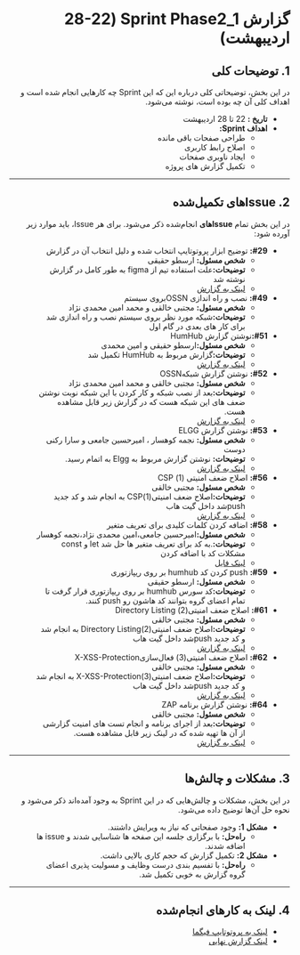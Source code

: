 <div dir="rtl" align="right">

# گزارش Sprint Phase2_1 (28-22 اردیبهشت)

## 1. توضیحات کلی
در این بخش، توضیحاتی کلی درباره این که این Sprint چه کارهایی انجام شده است و اهداف کلی آن چه بوده است، نوشته می‌شود.

- **تاریخ‌ :** 22 تا 28 اردیبهشت
- **اهداف Sprint:**
  - طراحی صفحات باقی مانده
  - اصلاح رابط کاربری
  - ایجاد ناوبری صفحات
  - تکمیل گزارش های پروژه

---

## <h2 dir="rtl"> 2. Issue‌های تکمیل‌شده </h2>
در این بخش تمام **Issue‌های** انجام‌شده ذکر می‌شود. برای هر Issue، باید موارد زیر آورده شود:

<ul dir="rtl">
    <li><strong>#29:</strong>  توضیح ابزار پروتوتایپ انتخاب شده و دلیل انتخاب آن در گزارش
      <ul>
        <li><strong>شخص مسئول:</strong> ارسطو حقیقی </li>
        <li><strong>توضیحات:</strong>علت استفاده تیم از figma به طور کامل در گزارش نوشته شد</li>
        <li><a href="https://docs.google.com/document/d/16yNkjdHMuNY2Qr_G1Uqiz4pqbTHJamUH/edit#heading=h.ymeqgotjk9kq">لینک به گزارش</a></li>
      </ul>
    </li>
    <li><strong>#49:</strong> نصب و راه اندازی OSSNبروی سیستم
      <ul>
        <li><strong>شخص مسئول:</strong> مجتبی خالقی و محمد امین محمدی نژاد </li>
        <li><strong>توضیحات:</strong>شبکه مورد نظر بروی سیستم نصب و راه اندازی شد برای کار های بعدی در گام اول</li>
      </ul>
    </li>
  <li><strong>#51:</strong>نوشتن گزارش HumHub
      <ul>
        <li><strong>شخص مسئول:</strong>ارسطو حقیقی و امین محمدی </li>
        <li><strong>توضیحات:</strong>گزارش مربوط به HumHub تکمیل شد</li>
        <li><a href="https://docs.google.com/document/d/1xRuuLZ43L70GVHqMWgnBheStKZDAig198H88E11R7l4/edit?usp=sharing">لینک به گزارش</a></li>
      </ul>
    </li>
    <li><strong>#52:</strong>  نوشتن گزارش شبکهOSSN
      <ul>
        <li><strong>شخص مسئول:</strong> مجتبی خالقی و محمد امین محمدی نژاد </li>
        <li><strong>توضیحات:</strong>بعد از نصب شبکه و کار کردن با این شبکه نوبت نوشتن ضعف های این شبکه هست که در گزارش زیر قابل مشاهده هست.</li>
        <li><a href="https://docs.google.com/document/d/1Lh_QlUkQp9fxmCm0t5eNy_XFsBVeq9HSWR6brVR2Fa0/edit?usp=sharing">لینک به گزارش</a></li>
      </ul>
    </li>

<li><strong>#53:</strong> نوشتن گزارش ELGG
      <ul>
        <li><strong>شخص مسئول:</strong> نجمه کوهسار ، امیرحسین جامعی و سارا رکنی دوست </li>
        <li><strong>توضیحات:</strong> نوشتن گزارش مربوط به Elgg به اتمام رسید.</li>
        <li><a href="https://docs.google.com/document/d/14731TbVqnnDwIkQHrnX_vHs31KDP6xGO9H3k1H3iTTw/edit?usp=sharing">لینک به گزارش</a></li>
      </ul>
    </li>
      <li><strong>#56:</strong>  اصلاح ضعف امنیتی (1) CSP
      <ul>
        <li><strong>شخص مسئول:</strong> مجتبی خالقی </li>
        <li><strong>توضیحات:</strong>اصلاح ضعف امنیتی(1)CSP به انجام شد و کد جدید pushشد داخل گیت هاب</li>
        <li><a href="https://docs.google.com/document/d/1bH_1d7q0jLb8-1bDAwN_ZF7heMJ7vRzvMG-HgNOtYKU/edit?usp=sharing">لینک به گزارش</a></li>
      </ul>
    </li>
     <li><strong>#58:</strong>  اضافه کردن کلمات کلیدی برای تعریف متغیر
  <ul>
    <li><strong>شخص مسئول:</strong>امیرحسین جامعی،امین محمدی نژاد،نجمه کوهسار</li>
    <li><strong>توضیحات:</strong>.به کد برای تعریف متغیر ها حل شد let و const مشکلات کد با اضافه کردن  </li>
    <li><a href="https://github.com/arastoo83/7Gun/blob/main/humhub/protected/humhub/modules/tour/resources/js/bootstrap-tourist.js">لینک فایل</a></li>
  </ul>
</li>
<li><strong>#59:</strong> push کردن کد humhub بر روی ریپازتوری
      <ul>
        <li><strong>شخص مسئول:</strong> ارسطو حقیقی </li>
        <li><strong>توضیحات:</strong>کد سورس humhub بر روی ریپازتوری قرار گرفت تا تمام اعضای گروه بتوانند کد هاشون رو push کنند.</li>
      </ul>
    </li>
      <li><strong>#61:</strong>  اصلاح ضعف امنیتی(2) Directory Listing
      <ul>
        <li><strong>شخص مسئول:</strong> مجتبی خالقی</li>
        <li><strong>توضیحات:</strong>اصلاح ضعف امنیتی(2)Directory Listing به انجام شد و کد جدید pushشد داخل گیت هاب</li>
        <li><a href="https://docs.google.com/document/d/1bH_1d7q0jLb8-1bDAwN_ZF7heMJ7vRzvMG-HgNOtYKU/edit?usp=sharing">لینک به گزارش</a></li>
      </ul>
    </li>
      <li><strong>#62:</strong>  اصلاح ضعف امنیتی(3) فعال‌سازیX-XSS-Protection
      <ul>
        <li><strong>شخص مسئول:</strong> مجتبی خالقی </li>
        <li><strong>توضیحات:</strong>اصلاح ضعف امنیتی(3)X-XSS-Protection به انجام شد و کد جدید pushشد داخل گیت هاب</li>
        <li><a href="https://docs.google.com/document/d/1bH_1d7q0jLb8-1bDAwN_ZF7heMJ7vRzvMG-HgNOtYKU/edit?usp=sharing">لینک به گزارش</a></li>
      </ul>
    </li>
        <li><strong>#64:</strong>  نوشتن گزارش برنامه ZAP
      <ul>
        <li><strong>شخص مسئول:</strong> مجتبی خالقی </li>
        <li><strong>توضیحات:</strong>بعد از اجرای برنامه و انجام تست های امنیت گزارشی از آن ها تهیه شده که در لینک زیر قابل مشاهده هست.</li>
        <li><a href="https://docs.google.com/document/d/1bH_1d7q0jLb8-1bDAwN_ZF7heMJ7vRzvMG-HgNOtYKU/edit?usp=sharing">لینک به گزارش</a></li>
      </ul>
    </li>
</ul>

---

## 3. مشکلات و چالش‌ها
در این بخش، مشکلات و چالش‌هایی که در این Sprint به وجود آمده‌اند ذکر می‌شود و نحوه حل آن‌ها توضیح داده می‌شود.

- **مشکل 1:** وجود صفحاتی که نیاز به ویرایش داشتند.
  - **راه‌حل:** با برگزاری جلسه این صفحه ها شناسایی شدند و issue ها اضافه شدند.
- **مشکل 2:** تکمیل گزارش که حجم کاری بالایی داشت.
  - **راه‌حل:** با تفسیم بندی درست وظایف و مسولیت پذیری اعضای گروه گزارش به خوبی تکمیل شد.




---

## 4. لینک به کارهای انجام‌شده
- [لینک به پروتوتایپ فیگما](https://www.figma.com/design/W1udGOCI5g6WOiMc4S9GMT/Social-Network---7gun?node-id=0-1&p=f&t=8CMGot1cSL8SzlAj-0)
- [لینک گزارش نهایی](https://docs.google.com/document/d/16yNkjdHMuNY2Qr_G1Uqiz4pqbTHJamUH/edit)

</div>
